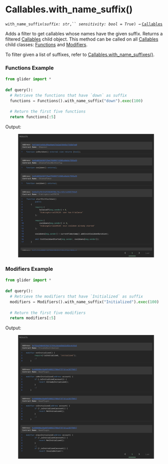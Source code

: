 # Callables.with\_name\_suffix()

`with_name_suffix(`_`suffix: str`_`,`` `_`sensitivity: bool = True`_`) →` [`Callables`](./)

Adds a filter to get callables whose names have the given suffix. Returns a filtered [Callables](./) child object. This method can be called on all [Callables](./) child classes: [Functions](functions/) and [Modifiers](modifiers/).

To filter given a list of suffixes, refer to [Callables.with\_name\_suffixes()](callables.with_name_suffixes.md).

### Functions Example

```python
from glider import *

def query():
  # Retrieve the functions that have `down` as suffix
  functions = Functions().with_name_suffix("down").exec(100)

  # Return the first five functions
  return functions[:5]
```

Output:

<figure><img src="../../.gitbook/assets/image (166).png" alt=""><figcaption></figcaption></figure>

### Modifiers Example

```python
from glider import *

def query():
  # Retrieve the modifiers that have `Initialized` as suffix
  modifiers = Modifiers().with_name_suffix("Initialized").exec(100)

  # Return the first five modifiers
  return modifiers[:5]
```

Output:

<figure><img src="../../.gitbook/assets/image (168).png" alt=""><figcaption></figcaption></figure>
